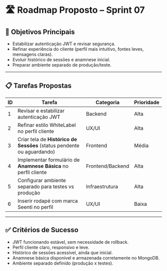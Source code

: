 # 🛣️ Roadmap Proposto – Sprint 07

## 🎯 Objetivos Principais
- Estabilizar autenticação JWT e revisar segurança.  
- Refinar experiência do cliente (perfil mais intuitivo, fontes leves, mensagens claras).  
- Evoluir histórico de sessões e anamnese inicial.  
- Preparar ambiente separado de produção/teste.  

---

## 📋 Tarefas Propostas

| ID | Tarefa | Categoria | Prioridade |
|----|--------|-----------|------------|
| 1  | Revisar e estabilizar autenticação JWT | Backend | Alta |
| 2  | Refinar estilo WhiteLabel no perfil cliente | UX/UI | Alta |
| 3  | Criar tela de **Histórico de Sessões** (status pendente ou aguardando) | Frontend | Média |
| 4  | Implementar formulário de **Anamnese Básica** no perfil cliente | Frontend/Backend | Alta |
| 5  | Configurar ambiente separado para testes vs produção | Infraestrutura | Alta |
| 6  | Inserir rodapé com marca Seenti no perfil | UX/UI | Baixa |

---

## ✅ Critérios de Sucesso
- JWT funcionando estável, sem necessidade de rollback.  
- Perfil cliente claro, responsivo e leve.  
- Histórico de sessões acessível, ainda que inicial.  
- Anamnese básica disponível e armazenada corretamente no MongoDB.  
- Ambiente separado definido (produção x testes).  
